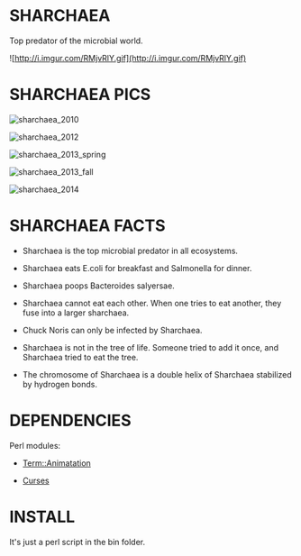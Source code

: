 SHARCHAEA
=========

Top predator of the microbial world.


![http://i.imgur.com/RMjvRlY.gif](http://i.imgur.com/RMjvRlY.gif)


# SHARCHAEA PICS

![sharchaea_2010](http://i.imgur.com/sEOHgsF.png)

![sharchaea_2012](http://i.imgur.com/nlp7uPO.png)

![sharchaea_2013_spring](http://i.imgur.com/WhYNhZs.png)

![sharchaea_2013_fall](http://i.imgur.com/qRrCmKv.png)

![sharchaea_2014](http://i.imgur.com/OOSHOrt.png)


# SHARCHAEA FACTS

* Sharchaea is the top microbial predator in all ecosystems.

* Sharchaea eats E.coli for breakfast and Salmonella for dinner.

* Sharchaea poops Bacteroides salyersae.

* Sharchaea cannot eat each other. When one tries to eat another, they fuse into a larger sharchaea.

* Chuck Noris can only be infected by Sharchaea.

* Sharchaea is not in the tree of life. Someone tried to add it once, and Sharchaea tried to eat the tree.

* The chromosome of Sharchaea is a double helix of Sharchaea stabilized by hydrogen bonds.



# DEPENDENCIES

Perl modules:

* [Term::Animatation](http://search.cpan.org/~kbaucom/Term-Animation-2.6/lib/Term/Animation.pm)

* [Curses](http://search.cpan.org/~wps/Curses-1.06/gen/make.Curses.pm) 


# INSTALL

It's just a perl script in the bin folder.
